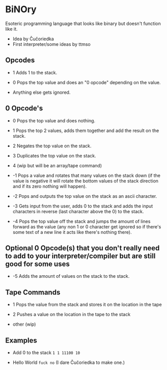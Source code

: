 # BiNOry
Esoteric programming language that looks like binary but doesn't function like it.

- Idea by Čučoriedka
- First interpreter/some ideas by ttmso



## Opcodes

- 1
  Adds 1 to the stack.

- 0
  Pops the top value and does an "0 opcode" depending on the value.

- Anything else gets ignored.



## 0 Opcode's

- 0
Pops the top value and does nothing.

- 1
Pops the top 2 values, adds them together and add the result on the stack.

- 2
  Negates the top value on the stack.

- 3
  Duplicates the top value on the stack.

- 4
  (wip but will be an array/tape command)

- -1
  Pops a value and rotates that many values on the stack down (if the value is negative it will rotate the bottom values of the stack direction and if its zero nothing will happen).

- -2
  Pops and outputs the top value on the stack as an ascii character.

- -3
  Gets input from the user, adds 0 to the stack and adds the input characters in reverse (last character above the 0) to the stack.

- -4
  Pops the top value off the stack and jumps the amount of lines forward as the value (any non 1 or 0 character get ignored so if there's some text of a new line it acts like there's nothing there).


## Optional 0 Opcode(s) that you don't really need to add to your interpreter/compiler but are still good for some uses

- -5
  Adds the amount of values on the stack to the stack.

## Tape Commands
- 1
  Pops the value from the stack and stores it on the location in the tape
  
- 2
  Pushes a value on the location in the tape to the stack

- other (wip)

## Examples

- Add 0 to the stack
  `1 1 11100 10`

- Hello World
  `fuck no` (I dare Čučoriedka to make one.)

